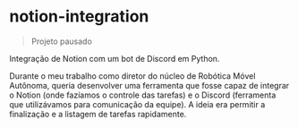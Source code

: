 # notion-integration

> Projeto pausado

Integração de Notion com um bot de Discord em Python.

Durante o meu trabalho como diretor do núcleo de Robótica Móvel Autônoma, queria desenvolver uma ferramenta que fosse capaz de integrar o Notion (onde fazíamos o controle das tarefas) e o Discord (ferramenta que utilizávamos para comunicação da equipe). A ideia era permitir a finalização e a listagem de tarefas rapidamente. 
